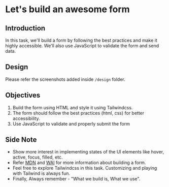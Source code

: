 # Let's build an awesome form

## Introduction

In this task, we'll build a form by following the best practices and make it highly accessible. We'll also use JavaScript to validate the form and send data.

## Design
Please refer the screenshots added inside `/design` folder.

## Objectives

1. Build the form using HTML and style it using Tailwindcss. 
2. The form should follow the best practices (html, css) for better accessibility.
3. Use JavaScript to validate and properly submit the form


## Side Note

- Show more interest in implementing states of the UI elements like hover, active, focus, filled, etc.
- Refer [MDN](https://developer.mozilla.org/en-US/docs/Learn/Forms) and [WAI](https://www.w3.org/WAI/tutorials/forms/) for more information about building a form.
- Feel free to explore Tailwindcss in this task. Customizing and playing with Tailwind is always fun.
- Finally, Always remember - "What we build is, What we use". 